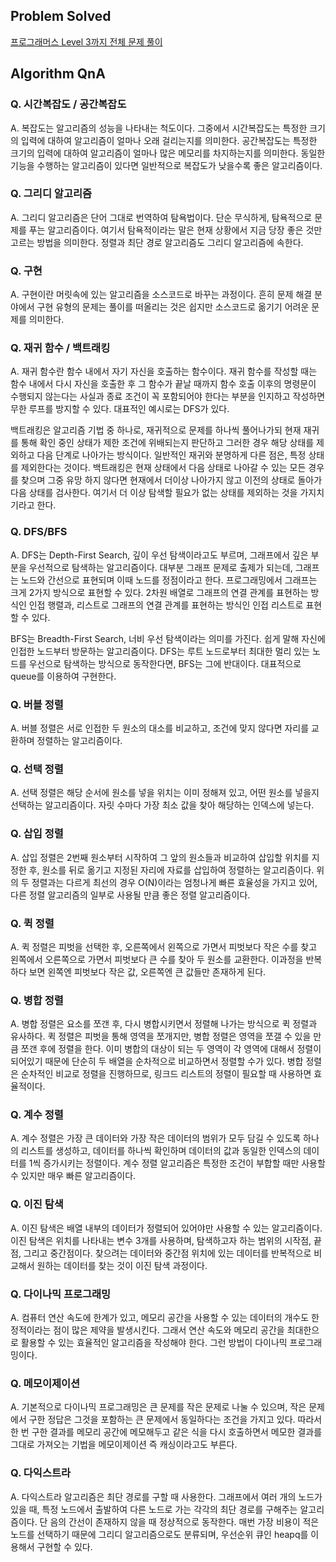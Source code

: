 ## Problem Solved

[프로그래머스 Level 3까지 전체 문제 풀이](https://github.com/m1nnh/Problem-Solving/tree/master/Programmers)

## Algorithm QnA 

### Q. 시간복잡도 / 공간복잡도
A. 복잡도는 알고리즘의 성능을 나타내는 척도이다. 그중에서 시간복잡도는 특정한 크기의 입력에 대하여 알고리즘이 얼마나 오래 걸리는지를 의미한다. 공간복잡도는 특정한 크기의 입력에 대하여 알고리즘이 얼마나 많은 메모리를 차지하는지를 의미한다. 동일한 기능을 수행하는 알고리즘이 있다면 일반적으로 복잡도가 낮을수록 좋은 알고리즘이다.

### Q. 그리디 알고리즘
A. 그리디 알고리즘은 단어 그대로 번역하여 탐욕법이다. 단순 무식하게, 탐욕적으로 문제를 푸는 알고리즘이다. 여기서 탐욕적이라는 말은 현재 상황에서 지금 당장 좋은 것만 고르는 방법을 의미한다. 정렬과 최단 경로 알고리즘도 그리디 알고리즘에 속한다.

### Q. 구현
A. 구현이란 머릿속에 있는 알고리즘을 소스코드로 바꾸는 과정이다. 흔히 문제 해결 분야에서 구현 유형의 문제는 풀이를 떠올리는 것은 쉽지만 소스코드로 옮기기 어려운 문제를 의미한다. 

### Q. 재귀 함수 / 백트래킹
A. 재귀 함수란 함수 내에서 자기 자신을 호출하는 함수이다. 재귀 함수를 작성할 때는 함수 내에서 다시 자신을 호출한 후 그 함수가 끝날 때까지 함수 호출 이후의 명령문이 수행되지 않는다는 사실과 종료 조건이 꼭 포함되어야 한다는 부분을 인지하고 작성하면 무한 루프를 방지할 수 있다. 대표적인 예시로는 DFS가 있다.

백트래킹은 알고리즘 기법 중 하나로, 재귀적으로 문제를 하나씩 풀어나가되 현재 재귀를 통해 확인 중인 상태가 제한 조건에 위배되는지 판단하고 그러한 경우 해당 상태를 제외하고 다음 단계로 나아가는 방식이다. 일반적인 재귀와 분명하게 다른 점은, 특정 상태를 제외한다는 것이다. 백트래킹은 현재 상태에서 다음 상태로 나아갈 수 있는 모든 경우를 찾으며 그중 유망 하지 않다면 현재에서 더이상 나아가지 않고 이전의 상태로 돌아가 다음 상태를 검사한다. 여기서 더 이상 탐색할 필요가 없는 상태를 제외하는 것을 가지치기라고 한다.

### Q. DFS/BFS
A. DFS는 Depth-First Search, 깊이 우선 탐색이라고도 부르며, 그래프에서 깊은 부분을 우선적으로 탐색하는 알고리즘이다. 대부분 그래프 문제로 출제가 되는데, 그래프는 노드와 간선으로 표현되며 이때 노드를 정점이라고 한다. 프로그래밍에서 그래프는 크게 2가지 방식으로 표현할 수 있다. 2차원 배열로 그래프의 연결 관계를 표현하는 방식인 인접 행렬과, 리스트로 그래프의 연결 관계를 표현하는 방식인 인접 리스트로 표현할 수 있다.

BFS는 Breadth-First Search, 너비 우선 탐색이라는 의미를 가진다. 쉽게 말해 자신에 인접한 노드부터 방문하는 알고리즘이다. DFS는 루트 노드로부터 최대한 멀리 있는 노드를 우선으로 탐색하는 방식으로 동작한다면, BFS는 그에 반대이다. 대표적으로 queue를 이용하여 구현한다.

### Q. 버블 정렬
A. 버블 정렬은 서로 인접한 두 원소의 대소를 비교하고, 조건에 맞지 않다면 자리를 교환하며 정렬하는 알고리즘이다.

### Q. 선택 정렬
A. 선택 정렬은 해당 순서에 원소를 넣을 위치는 이미 정해져 있고, 어떤 원소를 넣을지 선택하는 알고리즘이다. 자릿 수마다 가장 최소 값을 찾아 해당하는 인덱스에 넣는다.

### Q. 삽입 정렬
A. 삽입 정렬은 2번째 원소부터 시작하여 그 앞의 원소들과 비교하여 삽입할 위치를 지정한 후, 원소를 뒤로 옮기고 지정된 자리에 자료를 삽입하여 정렬하는 알고리즘이다. 위의 두 정렬과는 다르게 최선의 경우 O(N)이라는 엄청나게 빠른 효율성을 가지고 있어, 다른 정렬 알고리즘의 일부로 사용될 만큼 좋은 정렬 알고리즘이다.

### Q. 퀵 정렬
A. 퀵 정렬은 피벗을 선택한 후, 오른쪽에서 왼쪽으로 가면서 피벗보다 작은 수를 찾고 왼쪽에서 오른쪽으로 가면서 피벗보다 큰 수를 찾아 두 원소를 교환한다. 이과정을 반복하다 보면 왼쪽엔 피벗보다 작은 값, 오른쪽엔 큰 값들만 존재하게 된다. 

### Q. 병합 정렬
A. 병합 정렬은 요소를 쪼갠 후, 다시 병합시키면서 정렬해 나가는 방식으로 퀵 정렬과 유사하다. 퀵 정렬은 피벗을 통해 영역을 쪼개지만, 병합 정렬은 영역을 쪼갤 수 있을 만큼 쪼갠 후에 정렬을 한다. 이미 병합의 대상이 되는 두 영역이 각 영역에 대해서 정렬이 되어있기 때문에 단순히 두 배열을 순차적으로 비교하면서 정렬할 수가 있다. 병합 정렬은 순차적인 비교로 정렬을 진행하므로, 링크드 리스트의 정렬이 필요할 때 사용하면 효율적이다.

### Q. 계수 정렬
A. 계수 정렬은 가장 큰 데이터와 가장 작은 데이터의 범위가 모두 담길 수 있도록 하나의 리스트를 생성하고, 데이터를 하나씩 확인하며 데이터의 값과 동일한 인덱스의 데이터를 1씩 증가시키는 정렬이다. 계수 정렬 알고리즘은 특정한 조건이 부합할 때만 사용할 수 있지만 매우 빠른 알고리즘이다.

### Q. 이진 탐색
A. 이진 탐색은 배열 내부의 데이터가 정렬되어 있어야만 사용할 수 있는 알고리즘이다. 이진 탐색은 위치를 나타내는 변수 3개를 사용하며, 탐색하고자 하는 범위의 시작점, 끝점, 그리고 중간점이다. 찾으려는 데이터와 중간점 위치에 있는 데이터를 반복적으로 비교해서 원하는 데이터를 찾는 것이 이진 탐색 과정이다.

### Q. 다이나믹 프로그래밍
A. 컴퓨터 연산 속도에 한계가 있고, 메모리 공간을 사용할 수 있는 데이터의 개수도 한정적이라는 점이 많은 제약을 발생시킨다. 그래서 연산 속도와 메모리 공간을 최대한으로 활용할 수 있는 효율적인 알고리즘을 작성해야 한다. 그런 방법이 다이나믹 프로그래밍이다.

### Q. 메모이제이션
A. 기본적으로 다이나믹 프로그래밍은 큰 문제를 작은 문제로 나눌 수 있으며, 작은 문제에서 구한 정답은 그것을 포함하는 큰 문제에서 동일하다는 조건을 가지고 있다. 따라서 한 번 구한 결과를 메모리 공간에 메모해두고 같은 식을 다시 호출하면서 메모한 결과를 그대로 가져오는 기법을 메모이제이션 즉 캐싱이라고도 부른다.

### Q. 다익스트라
A. 다익스트라 알고리즘은 최단 경로를 구할 때 사용한다. 그래프에서 여러 개의 노드가 있을 때, 특정 노드에서 출발하여 다른 노드로 가는 각각의 최단 경로를 구해주는 알고리즘이다. 단 음의 간선이 존재하지 않을 때 정상적으로 동작한다. 매번 가장 비용이 적은 노드를 선택하기 때문에 그리디 알고리즘으로도 분류되며, 우선순위 큐인 heapq를 이용해서 구현할 수 있다.


